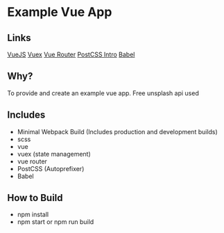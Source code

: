 # Example Vue App

## Links
[VueJS](https://vuejs.org/)
[Vuex](https://vuex.vuejs.org/en/intro.html)
[Vue Router](https://router.vuejs.org/en/)
[PostCSS Intro](https://www.smashingmagazine.com/2015/12/introduction-to-postcss/)
[Babel](https://babeljs.io/)

## Why?
To provide and create an example vue app. 
Free unsplash api used

## Includes
* Minimal Webpack Build (Includes production and development builds)
* scss
* vue
* vuex (state management)
* vue router
* PostCSS (Autoprefixer)
* Babel

## How to Build
* npm install
* npm start or npm run build
